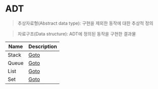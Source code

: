 # ADT

> 추상자료형(Abstract data type): 구현을 제외한 동작에 대한 추상적 정의 

> 자료구조(Data structure): ADT에 정의된 동작을 구현한 결과물

|Name|Description|
|----|-----------|
|Stack|[Goto][StackDescription]|
|Queue|[Goto][QueueDescription]|
|List|[Goto][ListDescription]|
|Set|[Goto][SetDescription]|

[StackDescription]: </ADT/Stack/stack.md>
[QueueDescription]: </ADT/Queue/queue.md>
[ListDescription]: </ADT/List/list.md>
[SetDescription]: </ADT/Set/set.md>
